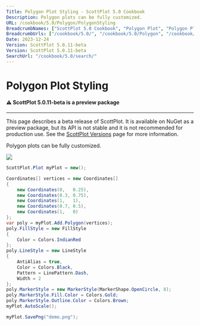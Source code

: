 ```yaml
---
Title: Polygon Plot Styling - ScottPlot 5.0 Cookbook
Description: Polygon plots can be fully customized.
URL: /cookbook/5.0/Polygon/PolygonStyling
BreadcrumbNames: ["ScottPlot 5.0 Cookbook", "Polygon Plot", "Polygon Plot Styling"]
BreadcrumbUrls: ["/cookbook/5.0/", "/cookbook/5.0/Polygon", "/cookbook/5.0/Polygon/PolygonStyling"]
Date: 2023-12-24
Version: ScottPlot 5.0.11-beta
Version: ScottPlot 5.0.11-beta
SearchUrl: "/cookbook/5.0/search/"
---
```


# Polygon Plot Styling



<div class='alert alert-warning' role='alert'><h4 class='alert-heading py-0 my-0'>⚠️ ScottPlot 5.0.11-beta is a preview package</h4><hr /><p class='mb-0'><span class='fw-semibold'>This page describes a beta release of ScottPlot.</span> It is available on NuGet as a preview package, but its API is not stable and it is not recommended for production use. See the <a href='https://scottplot.net/versions/'>ScottPlot Versions</a> page for more information. </p></div>



Polygon plots can be fully customized.

[![](/cookbook/5.0/images/PolygonStyling.png)](/cookbook/5.0/images/PolygonStyling.png)

```cs
ScottPlot.Plot myPlot = new();

Coordinates[] vertices = new Coordinates[]
{
    new Coordinates(0,   0.25),
    new Coordinates(0.3, 0.75),
    new Coordinates(1,   1),
    new Coordinates(0.7, 0.5),
    new Coordinates(1,   0)
};
var poly = myPlot.Add.Polygon(vertices);
poly.FillStyle = new FillStyle
{
    Color = Colors.IndianRed
};
poly.LineStyle = new LineStyle
{
    AntiAlias = true,
    Color = Colors.Black,
    Pattern = LinePattern.Dash,
    Width = 2
};
poly.MarkerStyle = new MarkerStyle(MarkerShape.OpenCircle, 8);
poly.MarkerStyle.Fill.Color = Colors.Gold;
poly.MarkerStyle.Outline.Color = Colors.Brown;
myPlot.AutoScale();

myPlot.SavePng("demo.png");

```

